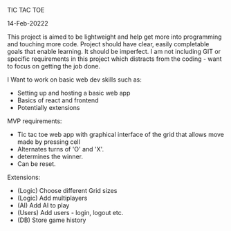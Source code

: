 TIC TAC TOE

14-Feb-20222

This project is aimed to be lightweight and help get more into programming and touching more code.
Project should have clear, easily completable goals that enable learning. It should be imperfect.
I am not including GIT or specific requirements in this project which distracts from the coding - want to focus on getting the job done.

I Want to work on basic web dev skills such as:
- Setting up and hosting a basic web app
- Basics of react and frontend
- Potentially extensions

MVP requirements:
- Tic tac toe web app with graphical interface of the grid that allows move made by pressing cell
- Alternates turns of 'O' and 'X'.
- determines the winner.
- Can be reset.

Extensions:
- (Logic) Choose different Grid sizes
- (Logic) Add multiplayers
- (AI) Add AI to play
- (Users) Add users - login, logout etc.
- (DB) Store game history



